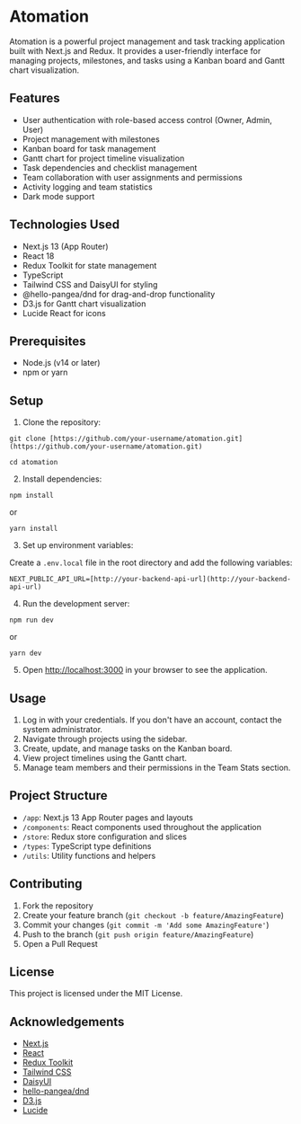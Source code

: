 # Atomation

Atomation is a powerful project management and task tracking application built with Next.js and Redux. It provides a user-friendly interface for managing projects, milestones, and tasks using a Kanban board and Gantt chart visualization.

## Features

- User authentication with role-based access control (Owner, Admin, User)
- Project management with milestones
- Kanban board for task management
- Gantt chart for project timeline visualization
- Task dependencies and checklist management
- Team collaboration with user assignments and permissions
- Activity logging and team statistics
- Dark mode support

## Technologies Used

- Next.js 13 (App Router)
- React 18
- Redux Toolkit for state management
- TypeScript
- Tailwind CSS and DaisyUI for styling
- @hello-pangea/dnd for drag-and-drop functionality
- D3.js for Gantt chart visualization
- Lucide React for icons

## Prerequisites

- Node.js (v14 or later)
- npm or yarn

## Setup

1. Clone the repository:
```
git clone [https://github.com/your-username/atomation.git](https://github.com/your-username/atomation.git)
```
```
cd atomation
```

2. Install dependencies:

```
npm install
```

or

```
yarn install
```

3. Set up environment variables:

Create a `.env.local` file in the root directory and add the following variables:

```
NEXT_PUBLIC_API_URL=[http://your-backend-api-url](http://your-backend-api-url)
```


4. Run the development server:

```
npm run dev
```
or
```
yarn dev
```


5. Open [http://localhost:3000](http://localhost:3000) in your browser to see the application.

## Usage

1. Log in with your credentials. If you don't have an account, contact the system administrator.
2. Navigate through projects using the sidebar.
3. Create, update, and manage tasks on the Kanban board.
4. View project timelines using the Gantt chart.
5. Manage team members and their permissions in the Team Stats section.

## Project Structure

- `/app`: Next.js 13 App Router pages and layouts
- `/components`: React components used throughout the application
- `/store`: Redux store configuration and slices
- `/types`: TypeScript type definitions
- `/utils`: Utility functions and helpers

## Contributing

1. Fork the repository
2. Create your feature branch (`git checkout -b feature/AmazingFeature`)
3. Commit your changes (`git commit -m 'Add some AmazingFeature'`)
4. Push to the branch (`git push origin feature/AmazingFeature`)
5. Open a Pull Request

## License

This project is licensed under the MIT License.

## Acknowledgements

- [Next.js](https://nextjs.org/)
- [React](https://reactjs.org/)
- [Redux Toolkit](https://redux-toolkit.js.org/)
- [Tailwind CSS](https://tailwindcss.com/)
- [DaisyUI](https://daisyui.com/)
- [hello-pangea/dnd](https://github.com/hello-pangea/dnd)
- [D3.js](https://d3js.org/)
- [Lucide](https://lucide.dev/)